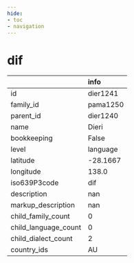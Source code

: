 ```yaml
---
hide:
- toc
- navigation
---
```

# dif
|                      | info     |
|:---------------------|:---------|
| id                   | dier1241 |
| family_id            | pama1250 |
| parent_id            | dier1240 |
| name                 | Dieri    |
| bookkeeping          | False    |
| level                | language |
| latitude             | -28.1667 |
| longitude            | 138.0    |
| iso639P3code         | dif      |
| description          | nan      |
| markup_description   | nan      |
| child_family_count   | 0        |
| child_language_count | 0        |
| child_dialect_count  | 2        |
| country_ids          | AU       |